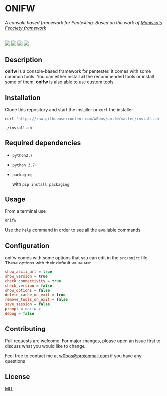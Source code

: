 # **ONIFW**

###### *A console based framework for Pentesting. Based on the work of [Manisso's Fsociety framework](https://github.com/Manisso/fsociety)*

![](https://img.shields.io/badge/License-MIT-blue.svg?longCache=true&style=popout-square)
![](https://img.shields.io/badge/Tested_On-Linux-orange.svg?longCache=true&style=popout-square)
![](https://img.shields.io/badge/Version-1.10-dark_green.svg?longCache=true&style=popout-square)
![](https://img.shields.io/badge/Python-3-purple.svg?longCache=true&style=popout-square)

## Description
**onifw** is a console-based framework for pentester. It comes with some common tools. You can either install all the recommended tools or install some of them. **onifw** is also able to use custom tools.

## Installation

Clone this repository and start the installer or `curl` the installer

```bash
curl 'https://raw.githubusercontent.com/w0bos/onifw/master/install.sh' > install.sh

./install.sh
```


## Required dependencies

- `python2.7`

- `python 3.7+`

- `packaging`
    
    with ```pip install packaging```


## Usage

From a terminal use 
```bash 
onifw
```

Use the `help` command in order to see all the available commands

## Configuration
onifw comes with some options that you can edit in the `src/onirc` file. These options with their default value are:
```ini
show_ascii_art = true
show_version = true
check_connectivity = true
check_version = false
show_options = false
delete_cache_on_exit = true
remove_tools_on_exit = false
save_session = false
prompt = onifw >
debug = false
```


## Contributing
Pull requests are welcome. For major changes, please open an issue first to discuss what you would like to change.

Feel free to contact me at w0bos@protonmail.com if you have any questions

## License
[MIT](https://choosealicense.com/licenses/mit/)
